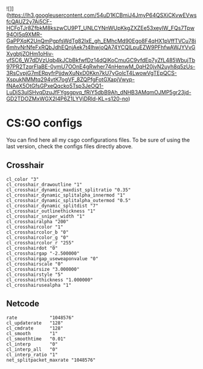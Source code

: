 ![]](https://lh3.googleusercontent.com/54uD1KCBmiJ4JmyP64QSXiCKvwEVwsfcQAUZ2y7Ai5CF-HCFoTJr8ZfbkM8kszwCU9PT_UNLCYNnWUpKkgZXZEe53xeylW_FQs7Tpw94OI5q9XMR-GaPPXqK2UnQmPgpfsWdTg82IxE_gh_EMhcMd90Ego8F4qHX1pVffTVCu78i6mhvNrNfeFxRQbJdhEQnjAek7t4lhwjoQA74YCQlLpuEZW9PFhfwAWJYVvGXvgbtjZOHm1oHiv-vfSC6_W7dDVzUqb4kJCbBkfwfDz14dQlKoCmuGC9vfdEp7yZfL485WbujTb97PR2TzqrFlaBE-0ymU7OOnE4gRwher74nHenwM_0qH20jvN2uyh8q5zUs-3RsCvpjG7mERpyfrPjjdwXuNxD0Kkn7kU7yGolcT4LwowVgTEpQCS-XspukNMMtq294vtK7ogVF_8ZQPfgFotGXapjVwyp-fNAeX5OtGfsGPxeQqcko5Tsp3JeOQ1-LuDiS3uISHvqDzuJfFYgsgpvq_fRiY5dbB9Ah_dNHB3AMqmOJMP5gr23jd-GD2TDOZMxWGX2I4P6Z1LYVjDRld-KL=s120-no)

# CS:GO configs

You can find here all my csgo configurations files. To be sure of using the last version, check the configs files directly above.

## Crosshair

```
cl_color "3"
cl_crosshair_drawoutline "1"
cl_crosshair_dynamic_maxdist_splitratio "0.35"
cl_crosshair_dynamic_splitalpha_innermod "1"
cl_crosshair_dynamic_splitalpha_outermod "0.5"
cl_crosshair_dynamic_splitdist "7"
cl_crosshair_outlinethickness "1"
cl_crosshair_sniper_width "1"
cl_crosshairalpha "200"
cl_crosshaircolor "1"
cl_crosshaircolor_b "0"
cl_crosshaircolor_g "0"
cl_crosshaircolor_r "255"
cl_crosshairdot "0"
cl_crosshairgap "-2.500000"
cl_crosshairgap_useweaponvalue "0"
cl_crosshairscale "0"
cl_crosshairsize "3.000000"
cl_crosshairstyle "5"
cl_crosshairthickness "1.000000"
cl_crosshairusealpha "1"
```

## Netcode

```
rate            "1048576"
cl_updaterate   "128"
cl_cmdrate      "128"
cl_smooth       "1"
cl_smoothtime   "0.01"
cl_interp       "0"
cl_interp_all   "0"
cl_interp_ratio "1"
net_splitpacket_maxrate "1048576"
```
